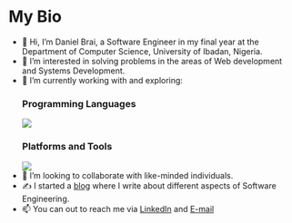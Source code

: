 # My Bio 

- 👋 Hi, I’m Daniel Brai, a Software Engineer in my final year at the Department of Computer Science, University of Ibadan, Nigeria.
- 👀 I’m interested in solving problems in the areas of Web development and Systems Development.
- 🌱 I’m currently working with and exploring:
  <p align="left">
      <h3>Programming Languages</h3>
      <img src="https://skillicons.dev/icons?i=typescript,elixir,golang,rust,zig,ruby,python" />
  </p>
  <div align="left">
      <h3>Platforms and Tools</h3>
      <img src="https://skillicons.dev/icons?i=postgresql,aws,azure,linux,bash,docker" />
  </div>
- 👯 I’m looking to collaborate with like-minded individuals.
- ✍ I started a [blog](https://danielbrai.netlify.app/posts) where I write about different aspects of Software Engineering.
- 📫 You can out to reach me via [LinkedIn](https://www.linkedin.com/in/daniel-brai-12baa21a3/) and [E-mail](mailto:danielbrai.dev@gmail.com)


<!--
**Daniel-Brai/Daniel-Brai** is a ✨ _special_ ✨ repository because its `README.md` (this file) appears on your GitHub profile.

Here are some ideas to get you started:
-->

